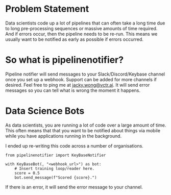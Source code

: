 # Problem Statement 

Data scientists code up a lot of pipelines that can often take a long time due to long pre-processing sequences or massive
amounts of time required. And if errors occur, then the pipeline needs to be re-run. This means we usually want to be notified
as early as possible if errors occurred.

# So what is pipelinenotifier?

Pipeline notifier will send messages to your Slack/Discord/Keybase channel once you set up a webhook. Support can be added for 
more channels if desired. Feel free to ping me at jacky.wong@vctr.ai. It will send error messages so you can tell what is wrong
the moment it happens.

# Data Science Bots

As data scientists, you are running a lot of code over a large amount of time. This often means that that you want to be notified about things via mobile while you have applications running in the background. 

I ended up re-writing this code across a number of organisations.

```
from pipelinenotifier import KeyBaseNotifier

with KeyBaseBot(, "<webhook_url>") as bot:
    # Insert training loop/reader here.
    score = 0.5
    bot.send_message(f"Scored {score}.")

```

If there is an error, it will send the error message to your channel.
